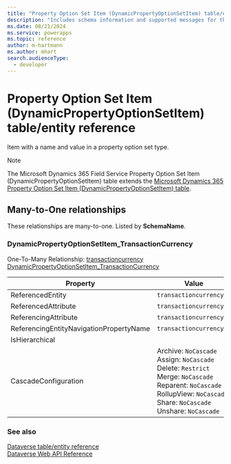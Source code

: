 ```yaml
---
title: "Property Option Set Item (DynamicPropertyOptionSetItem) table/entity reference (Microsoft Dynamics 365 Field Service)"
description: "Includes schema information and supported messages for the Property Option Set Item (DynamicPropertyOptionSetItem) table/entity with Microsoft Dynamics 365 Field Service."
ms.date: 08/21/2024
ms.service: powerapps
ms.topic: reference
author: m-hartmann
ms.author: mhart
search.audienceType: 
  - developer
---
```


# Property Option Set Item (DynamicPropertyOptionSetItem) table/entity reference

Item with a name and value in a property option set type.

> [!NOTE]
> The Microsoft Dynamics 365 Field Service Property Option Set Item (DynamicPropertyOptionSetItem) table extends the [Microsoft Dynamics 365 Property Option Set Item (DynamicPropertyOptionSetItem) table](/dynamics365/developer/entities/dynamicpropertyoptionsetitem).




## Many-to-One relationships

These relationships are many-to-one. Listed by **SchemaName**.

### <a name="BKMK_DynamicPropertyOptionSetItem_TransactionCurrency"></a> DynamicPropertyOptionSetItem_TransactionCurrency

One-To-Many Relationship: [transactioncurrency DynamicPropertyOptionSetItem_TransactionCurrency](transactioncurrency.md#BKMK_DynamicPropertyOptionSetItem_TransactionCurrency)

|Property|Value|
|---|---|
|ReferencedEntity|`transactioncurrency`|
|ReferencedAttribute|`transactioncurrencyid`|
|ReferencingAttribute|`transactioncurrencyid`|
|ReferencingEntityNavigationPropertyName|`transactioncurrencyid`|
|IsHierarchical||
|CascadeConfiguration|Archive: `NoCascade`<br />Assign: `NoCascade`<br />Delete: `Restrict`<br />Merge: `NoCascade`<br />Reparent: `NoCascade`<br />RollupView: `NoCascade`<br />Share: `NoCascade`<br />Unshare: `NoCascade`|



### See also

[Dataverse table/entity reference](../about-entity-reference.md)  
[Dataverse Web API Reference](/power-apps/developer/data-platform/webapi/reference/about)   

